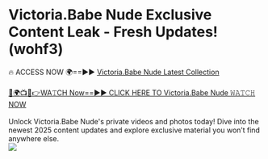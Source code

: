 # Victoria.Babe Nude Exclusive Content Leak - Fresh Updates! (wohf3)

🔥 ACCESS NOW 🌍==►► <a href="https://tinyurl.com/yc657z5k" rel="nofollow">Victoria.Babe Nude Latest Collection</a>
<br><br>
[🔴🌍📺📱👉WA𝚃CH Now==►► CLICK HERE TO Victoria.Babe Nude 𝚆𝙰𝚃𝙲𝙷 NOW](https://tinyurl.com/yc657z5k)
<br><br>
Unlock Victoria.Babe Nude's private videos and photos today! Dive into the newest 2025 content updates and explore exclusive material you won’t find anywhere else.
<br>
<a href="https://tinyurl.com/yc657z5k" rel="nofollow" data-target="animated-image.originalLink"><img src="https://camo.githubusercontent.com/8a4f000d20f83aca3bf7ec5f350d767afa0574a8a352519fd8cfa583a6f93a33/68747470733a2f2f692e696d6775722e636f6d2f644a486b345a712e676966" data-canonical-src="https://i.imgur.com/dJHk4Zq.gif" style="max-width: 100%; display: inline-block;" data-target="animated-image.originalImage"></a>
<br>
